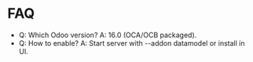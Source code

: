 # FAQ

- Q: Which Odoo version? A: 16.0 (OCA/OCB packaged).
- Q: How to enable? A: Start server with --addon datamodel or install in UI.
